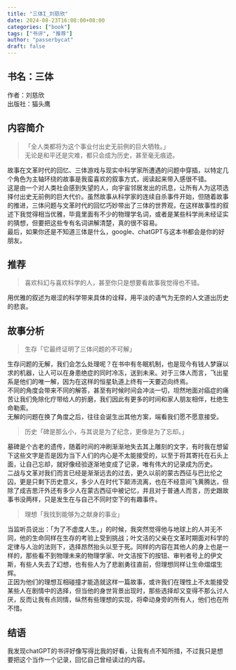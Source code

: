 ```yaml
---
title: "三体I_刘慈欣"
date: 2024-08-23T16:08:00+08:00
categories: ["book"]
tags: ["书评", "推荐"]
author: "passerbycat"
draft: false
---
```


## 书名：三体  
作者：刘慈欣  
出版社：猫头鹰  

## 内容简介  
> 「全人类都将为这个事业付出史无前例的巨大牺牲。」  
> 无论是和平还是灾难，都只会成为历史，甚至毫无痕迹。  

故事在文革时代的回忆、三体游戏与现实中科学家所遭遇的问题中穿插，以特定几个角色为主轴环绕的故事是我蛮喜欢的叙事方式，阅读起来带入感很不错。  
这是由一个对人类社会感到失望的人，向宇宙邻居发出的讯息，让所有人为这项选择付出史无前例的巨大代价。虽然故事从科学家的连续自杀事件开始，但随着故事的推进，三体问题与文革时代的回忆巧妙带出了三体的世界观，在这样故事性的叙述下我觉得相当优雅，毕竟里面有不少的物理学名词，或者是某些科学尚未经证实的猜想，但要把这些专有名词讲解清楚，真的很不容易。  
最后，如果你还是不知道三体是什么，google、chatGPT与这本书都会是你的好朋友。  

## 推荐  
> 喜欢科幻与喜欢科学的人，甚至你只是想要看故事我觉得也不错。  

用优雅的叙述为艰涩的科学带来具体的诠释，用平淡的语气为无奈的人文道出历史的悲哀。  

## 故事分析
> 生存「它最终证明了三体问题的不可解」  

生存问题的无解，我们会怎么处理呢？在书中有冬眠机制，也是现今有钱人梦寐以求的机器，让人可以在身患绝症的同时冷冻，送到未来。对于三体人而言，飞出星系是他们的唯一解，因为在这样的恒星轨道上终有一天要迈向终焉。  
不同的角度会带来不同的解答，甚至有时候时间会冲淡一切，坦然地面对癌症的痛苦让我们免除化疗带给人的折磨，我们因此有更多的时间和家人朋友相伴，杜绝生命勒索。  
无解的问题在换了角度之后，往往会诞生出其他方案，端看我们愿不愿意接受。  

> 历史「碑是那么小，与其说是为了纪念，更像是为了忘却。」  

墓碑是个古老的遗传，随着时间的冲刷渐渐地失去其上雕刻的文字，有时我在想留下这些文字是否是因为当下人们的内心是不太能接受的，以至于将其寄托在石头上面，让自己忘却，就好像经验逐渐地变成了记录，唯有伟大的记录成为历史。  
二战与文革对我们而言已经是渐渐远去的过去，更久以前的蒙古西征与巴比伦之囚，更是只剩下历史意义，多少人在时代下颠沛流离，也在不经意间飞黄腾达，但除了成吉思汗外还有多少人在蒙古西征中被记忆，并且对于普通人而言，历史跟故事书没两样，只是发生在与自己不同时空下的有趣事件。  

> 理想「我找到能够为之献身的事业」  

当监听员说出：「为了不虚度人生。」的时候，我突然觉得他与地球上的人并无不同，他的生命同样在生存的考验上受到挑战；叶文洁的父亲在文革时期面对科学的定律与人治的法则下，选择昂然抬头以至于死。同样的内容在其他人的身上也是一样的，那些看不到物理未来的物理学家、叶文洁按下的按钮、审判者号上的伊文斯，有些人失去了幻想，也有些人为了悲剧勇往直前，但理想同样让生命熠熠生辉。  
正因为他们的理想互相碰撞才能造就这样一篇故事，或许我们在理性上不太能接受某些人在剧情中的选择，但当他的身世背景出现时，那些选择却又变得不那么讨人厌，反而让我有点同情，纵然有些理想的实现，将牵动身旁的所有人，他们也在所不惜。  

## 结语  
我发现chatGPT的书评好像写得比我的好看，让我有点不知所措，不过我只是想要把这个当作一个记录，回忆自己曾经读过的内容。